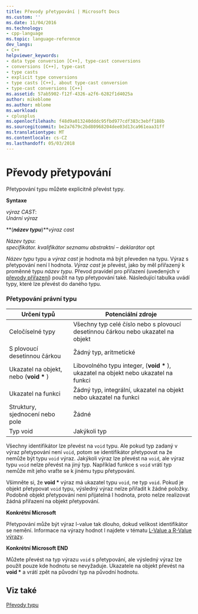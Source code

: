 ```yaml
---
title: Převody přetypování | Microsoft Docs
ms.custom: ''
ms.date: 11/04/2016
ms.technology:
- cpp-language
ms.topic: language-reference
dev_langs:
- C++
helpviewer_keywords:
- data type conversion [C++], type-cast conversions
- conversions [C++], type-cast
- type casts
- explicit type conversions
- type casts [C++], about type-cast conversion
- type-cast conversions [C++]
ms.assetid: 57ab5902-f12f-4326-a2f6-6282f1d4025a
author: mikeblome
ms.author: mblome
ms.workload:
- cplusplus
ms.openlocfilehash: f48d9a013240dddc95fbd977cdf383c3ebff188b
ms.sourcegitcommit: be2a7679c2bd80968204dee03d13ca961eaa31ff
ms.translationtype: MT
ms.contentlocale: cs-CZ
ms.lasthandoff: 05/03/2018
---
```

# <a name="type-cast-conversions"></a>Převody přetypování
Přetypování typu můžete explicitně převést typy.  
  
 **Syntaxe**  
  
 *výraz CAST*:  
 *Unární výraz*  
  
 **(***název typu***)***výraz cast*  
  
 *Název typu*:  
 *specifikátor. kvalifikátor seznamu abstraktní – deklarátor* opt  
  
 *Název typu* typu a *výraz cast* je hodnota má být převeden na typu. Výraz s přetypování není l hodnota. *Výraz cast* je převést, jako by měl přiřazený k proměnné typu *název typu*. Převod pravidel pro přiřazení (uvedených v [převody přiřazení](../c-language/assignment-conversions.md)) použít na typ přetypování také. Následující tabulka uvádí typy, které lze převést do daného typu.  
  
### <a name="legal-type-casts"></a>Přetypování právní typu  
  
|Určení typů|Potenciální zdroje|  
|-----------------------|-----------------------|  
|Celočíselné typy|Všechny typ celé číslo nebo s plovoucí desetinnou čárkou nebo ukazatel na objekt|  
|S plovoucí desetinnou čárkou|Žádný typ, aritmetické|  
|Ukazatel na objekt, nebo (**void \*** )|Libovolného typu integer, (**void \*** ), ukazatel na objekt nebo ukazatel na funkci|  
|Ukazatel na funkci|Žádný typ, integrální, ukazatel na objekt nebo ukazatel na funkci|  
|Struktury, sjednocení nebo pole|Žádné|  
|Typ void|Jakýkoli typ|  
  
 Všechny identifikátor lze převést na `void` typu. Ale pokud typ zadaný v výraz přetypování není `void`, potom se identifikátor přetypovat na že nemůže být typu `void` výraz. Jakýkoli výraz lze převést na `void`, ale výraz typu `void` nelze převést na jiný typ. Například funkce s `void` vrátí typ nemůže mít jeho vraťte se k jinému typu přetypování.  
  
 Všimněte si, že **void \***  výraz má ukazatel typu `void`, ne typ `void`. Pokud je objekt přetypovat `void` typu, výsledný výraz nelze přiřadit k žádné položky. Podobně objekt přetypování není přijatelná l hodnota, proto nelze realizovat žádná přiřazení na objekt přetypování.  
  
 **Konkrétní Microsoft**  
  
 Přetypování může být výraz l-value tak dlouho, dokud velikost identifikátor se nemění. Informace na výrazy hodnot l najdete v tématu [L-Value a R-Value výrazy](../c-language/l-value-and-r-value-expressions.md).  
  
 **Konkrétní Microsoft END**  
  
 Můžete převést na typ výrazu `void` s přetypování, ale výsledný výraz lze použít pouze kde hodnotu se nevyžaduje. Ukazatele na objekt převést na **void \***  a vrátí zpět na původní typ na původní hodnotu.  
  
## <a name="see-also"></a>Viz také  
 [Převody typu](../c-language/type-conversions-c.md)